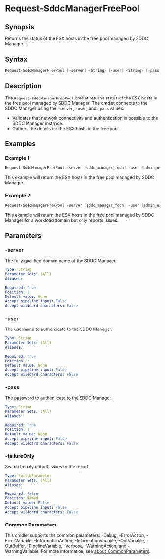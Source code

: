# Request-SddcManagerFreePool

## Synopsis

Returns the status of the ESX hosts in the free pool managed by SDDC Manager..

## Syntax

```powershell
Request-SddcManagerFreePool [-server] <String> [-user] <String> [-pass] <String> [-failureOnly] [<CommonParameters>]
```

## Description

The `Request-SddcManagerFreePool` cmdlet returns status of the ESX hosts in the free pool managed by SDDC Manager.
The cmdlet connects to the SDDC Manager using the `-server`, `-user`, and `-pass` values:

- Validates that network connectivity and authentication is possible to the SDDC Manager instance.
- Gathers the details for the ESX hosts in the free pool.

## Examples

### Example 1

```powershell
Request-SddcManagerFreePool -server [sddc_manager_fqdn] -user [admin_username] -pass [admin_password]
```

This example will return the ESX hosts in the free pool managed by SDDC Manager.

### Example 2

```powershell
Request-SddcManagerFreePool -server [sddc_manager_fqdn] -user [admin_username] -pass [admin_password] -failureOnly
```

This example will return the ESX hosts in the free pool managed by SDDC Manager for a workload domain but only reports issues.

## Parameters

### -server

The fully qualified domain name of the SDDC Manager.

```yaml
Type: String
Parameter Sets: (All)
Aliases:

Required: True
Position: 1
Default value: None
Accept pipeline input: False
Accept wildcard characters: False
```

### -user

The username to authenticate to the SDDC Manager.

```yaml
Type: String
Parameter Sets: (All)
Aliases:

Required: True
Position: 2
Default value: None
Accept pipeline input: False
Accept wildcard characters: False
```

### -pass

The password to authenticate to the SDDC Manager.

```yaml
Type: String
Parameter Sets: (All)
Aliases:

Required: True
Position: 3
Default value: None
Accept pipeline input: False
Accept wildcard characters: False
```

### -failureOnly

Switch to only output issues to the report.

```yaml
Type: SwitchParameter
Parameter Sets: (All)
Aliases:

Required: False
Position: Named
Default value: False
Accept pipeline input: False
Accept wildcard characters: False
```

### Common Parameters

This cmdlet supports the common parameters: -Debug, -ErrorAction, -ErrorVariable, -InformationAction, -InformationVariable, -OutVariable, -OutBuffer, -PipelineVariable, -Verbose, -WarningAction, and -WarningVariable. For more information, see [about_CommonParameters](http://go.microsoft.com/fwlink/?LinkID=113216).
